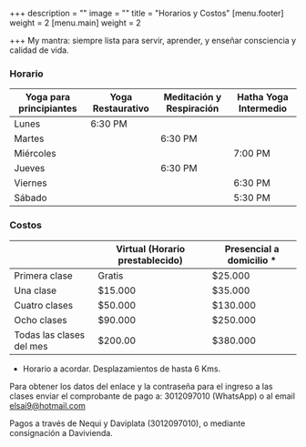 +++
description = ""
image = ""
title = "Horarios y Costos"
[menu.footer]
weight = 2
[menu.main]
weight = 2

+++
My mantra: siempre lista para servir, aprender, y enseñar consciencia y calidad de vida.

### Horario

| Yoga para principiantes | Yoga Restaurativo | Meditación y Respiración | Hatha Yoga Intermedio |
| --- | --- | --- | --- |
| Lunes | 6:30 PM |  |  |
| Martes |  | 6:30 PM |  |
| Miércoles |  |  | 7:00 PM |
| Jueves |  | 6:30 PM |  |
| Viernes |  |  | 6:30 PM |
| Sábado |  |  | 5:30 PM |

### Costos

| | Virtual (Horario prestablecido) | Presencial a domicilio * |
| --- | --- | --- |
| Primera clase | Gratis | $25.000 |
| Una clase | $15.000 | $35.000 |
| Cuatro clases | $50.000 | $130.000 |
| Ocho clases | $90.000 | $250.000 |
| Todas las  clases del mes | $200.00 | $380.000 |

* Horario a acordar. Desplazamientos de hasta 6 Kms.

Para obtener los datos del enlace y la contraseña para el ingreso a las clases enviar el comprobante de pago a: 3012097010 (WhatsApp) o al email elsai9@hotmail.com

Pagos a través de Nequi y Daviplata (3012097010), o mediante consignación a Davivienda.